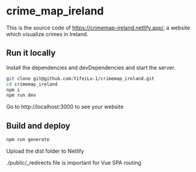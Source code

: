 # crime_map_ireland

This is the source code of https://crimemap-ireland.netlify.app/, a website which visualize crimes in Ireland.


## Run it locally
Install the dependencies and devDependencies and start the server.

```sh
git clone git@github.com:YifeiLu-1/crimemap_ireland.git
cd crimemap_ireland
npm i
npm run dev
```

Go to http://localhost:3000 to see your website

## Build and deploy
```sh
npm run generate
```

Upload the dist folder to Netlify

./public/_redirects file is important for Vue SPA routing